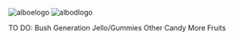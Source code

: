 ![alboelogo](https://cdn.modrinth.com/data/cached_images/f1bd9d25c12153ab658349f9fc2e3daa6c585be7.png)
![albodlogo](https://i.imgur.com/puUgf1b.png)



TO DO:
Bush Generation
Jello/Gummies
Other Candy
More Fruits
